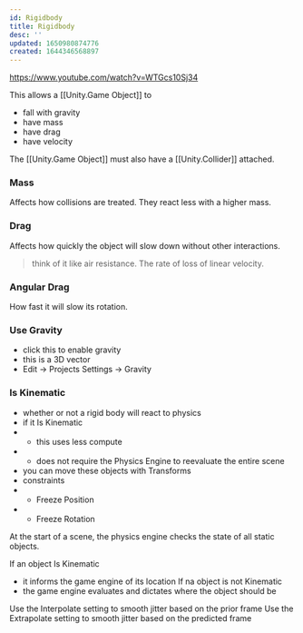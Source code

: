 ```yaml
---
id: Rigidbody
title: Rigidbody
desc: ''
updated: 1650980874776
created: 1644346568897
---
```

https://www.youtube.com/watch?v=WTGcs10Sj34

This allows a [[Unity.Game Object]] to
- fall with gravity 
- have mass
- have drag
- have velocity

The [[Unity.Game Object]] must also have a [[Unity.Collider]] attached.

### Mass
Affects how collisions are treated. They react less with a higher mass.

### Drag
Affects how quickly the object will slow down without other interactions. 
>think of it like air resistance.
The rate of loss of linear velocity.

### Angular Drag
How fast it will slow its rotation.

### Use Gravity
- click this to enable gravity
- this is a 3D vector
- Edit -> Projects Settings -> Gravity

### Is Kinematic
- whether or not a rigid body will react to physics
- if it Is Kinematic
- - this uses less compute
- - does not require the Physics Engine to reevaluate the entire scene
- you can move these objects with Transforms
- constraints
- - Freeze Position
- - Freeze Rotation


At the start of a scene, the physics engine checks the state of all static objects.

If an object Is Kinematic
- it informs the game engine of its location
If na object is not Kinematic
- the game engine evaluates and dictates where the object should be 

Use the Interpolate setting to smooth jitter based on the prior frame
Use the Extrapolate setting to smooth jitter based on the predicted frame
